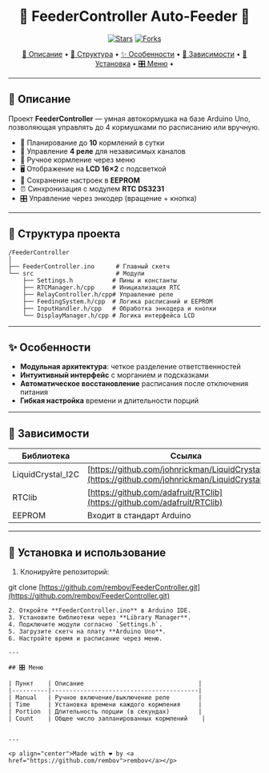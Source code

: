 <h1 align="center">🐾 FeederController Auto-Feeder 🐾</h1>

<p align="center">
  <a href="https://github.com/rembov/FeederController/stargazers"><img src="https://img.shields.io/github/stars/rembov/FeederController?style=social" alt="Stars"/></a>
  <a href="https://github.com/rembov/FeederController/network/members"><img src="https://img.shields.io/github/forks/rembov/FeederController?style=social" alt="Forks"/></a>
</p>


<p align="center">
  <a href="#описание">📖 Описание</a> •
  <a href="#структура-проекта">📂 Структура</a> •
  <a href="#особенности">✨ Особенности</a> •
  <a href="#зависимости">🔗 Зависимости</a> •
  <a href="#установка-и-использование">🚀 Установка</a> •
  <a href="#меню">🎛️ Меню</a> •
</p>

---

## 📖 Описание

Проект **FeederController** — умная автокормушка на базе Arduino Uno, позволяющая управлять до 4 кормушками по расписанию или вручную.

* 📅 Планирование до **10** кормлений в сутки
* 🔌 Управление **4 реле** для независимых каналов
* 🤏 Ручное кормление через меню
* 🖥️ Отображение на **LCD 16×2** с подсветкой
* 💾 Сохранение настроек в **EEPROM**
* ⏰ Синхронизация с модулем **RTC DS3231**
* 🎛️ Управление через энкодер (вращение + кнопка)

---

## 📂 Структура проекта

```plaintext
/FeederController
│
├── FeederController.ino      # Главный скетч
└── src                       # Модули
    ├── Settings.h           # Пины и константы
    ├── RTCManager.h/cpp     # Инициализация RTC
    ├── RelayController.h/cpp# Управление реле
    ├── FeedingSystem.h/cpp  # Логика расписаний и EEPROM
    ├── InputHandler.h/cpp   # Обработка энкодера и кнопки
    └── DisplayManager.h/cpp # Логика интерфейса LCD
```

---

## ✨ Особенности

* **Модульная архитектура**: четкое разделение ответственностей
* **Интуитивный интерфейс** с морганием и подсказками
* **Автоматическое восстановление** расписания после отключения питания
* **Гибкая настройка** времени и длительности порций

---

## 🔗 Зависимости

| Библиотека         | Ссылка                                                                                                |
| ------------------ | ----------------------------------------------------------------------------------------------------- |
| LiquidCrystal\_I2C | [https://github.com/johnrickman/LiquidCrystal\_I2C](https://github.com/johnrickman/LiquidCrystal_I2C) |
| RTClib             | [https://github.com/adafruit/RTClib](https://github.com/adafruit/RTClib)                              |
| EEPROM             | Входит в стандарт Arduino                                                                             |

---

## 🚀 Установка и использование

1. Клонируйте репозиторий:

git clone [https://github.com/rembov/FeederController.git](https://github.com/rembov/FeederController.git)

```
2. Откройте **FeederController.ino** в Arduino IDE.
3. Установите библиотеки через **Library Manager**.
4. Подключите модули согласно `Settings.h`.
5. Загрузите скетч на плату **Arduino Uno**.
6. Настройте время и расписание через меню.

---

## 🎛️ Меню

| Пункт    | Описание                                |
|----------|-----------------------------------------|
| Manual   | Ручное включение/выключение реле        |
| Time     | Установка времени каждого кормления     |
| Portion  | Длительность порции (в секундах)        |
| Count    | Общее число запланированных кормлений    |


---

<p align="center">Made with ❤️ by <a href="https://github.com/rembov">rembov</a></p>

```
